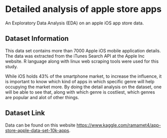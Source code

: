 # Detailed analysis of apple store apps

An Exploratory Data Analysis (EDA) on an apple iOS app store data.

## Dataset Information

This data set contains more than 7000 Apple iOS mobile application details. The data was extracted from the iTunes Search API at the Apple Inc website. R language along with linux web scraping tools were used for this study.

While iOS holds 43% of the smartphone market, to increase the influence, it is important to know which kind of apps in which specific genre will help occupying the market more. By doing the detail analysis on the dataset, one will be able to see that, along with which genre is costliest, which genres are popular and alot of other things.

## Dataset Link
Data can be found on this website https://www.kaggle.com/ramamet4/app-store-apple-data-set-10k-apps.

